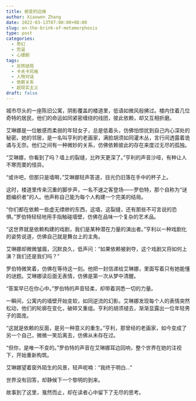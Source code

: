 ```yaml
---
title: 蜕变的边缘
author: Xiaowen Zhang
date: 2022-03-13T07:00:00+08:00
slug: on-the-brink-of-metamorphosis
type: post
categories:
  - 奇幻
  - 荒诞
  - 心理剧
tags:
  - 反转结局
  - 卡夫卡风格
  - 人物对话
  - 依赖关系
  - 超现实主义
draft: false
---
```


城市尽头的一座陈旧公寓，阴影覆盖的楼道里，低语如微风般拂过。楼内住着几位奇特的居民，他们的命运如同紧密缠绕的线团，彼此依赖，却又互相折磨。

艾琳娜是一位敏感而柔弱的年轻女子，总是低着头，仿佛怕惊扰到自己内心深处的秘密。她的邻居，是一名叫亨利的老画家，满脸胡须如同灌木丛，言行间透露着诡谲与无奈。他们之间有一种微妙的关系，仿佛依赖彼此的存在来度过无尽的孤独。

“艾琳娜，你看到了吗？墙上的裂缝，比昨天更深了。”亨利的声音沙哑，有种让人不寒而栗的怪异。

“或许吧，但那只是墙啊，”艾琳娜轻声答道，目光仍旧落在手中的杯子上。

这时，楼道里传来沉重的脚步声，一名不速之客登场——罗伯特，那个自称为“谜题编织者”的人。他声称自己能为每个人构建一个完美的结局。

“你们都在依赖一些虚无缥缈的东西，这墙，这裂缝，还有那些不可言说的恐惧。”罗伯特轻轻地用手指触碰墙壁，仿佛在品味一个复杂的艺术品。

“这世界就是依赖构建的戏剧，我们是某种潜在力量的演出者。”亨利以一种戏剧化的姿势说道，仿佛自己就是舞台上的主角。

艾琳娜却微微皱眉，沉默良久，低声问：“如果依赖被剥夺，这个戏剧又将如何上演？我们还是我们吗？”

罗伯特微笑着，仿佛在等待这一刻。他把一封信递给艾琳娜，里面写着只有她能懂的谜题。艾琳娜读后面无表情，仿佛是第一次从梦中清醒。

“答案早已在你心中。”罗伯特的声音轻柔，却带着洞悉一切的力量。

一瞬间，公寓内的墙壁开始变软，如同逆流的幻影。艾琳娜发现每个人的表情突然松动，他们的轮廓在变化，破碎又重组。亨利的胡须褪去，渐渐显露出一位年轻男子的面庞。

“这就是依赖的反面，是另一种意义的重生。”亨利，那曾经的老画家，如今变成了另一个自己，微微一笑后离去，仿佛从未存在过。

“但你，是唯一不变的。”罗伯特的声音在艾琳娜耳边回响，整个世界在她的注视下，开始重新构筑。

艾琳娜望着窗外陌生的风景，轻声呢喃：“我终于明白...”

世界没有回答，却静候下一个黎明的到来。

故事到了这里，戛然而止，却在读者心中留下了无尽的思考。